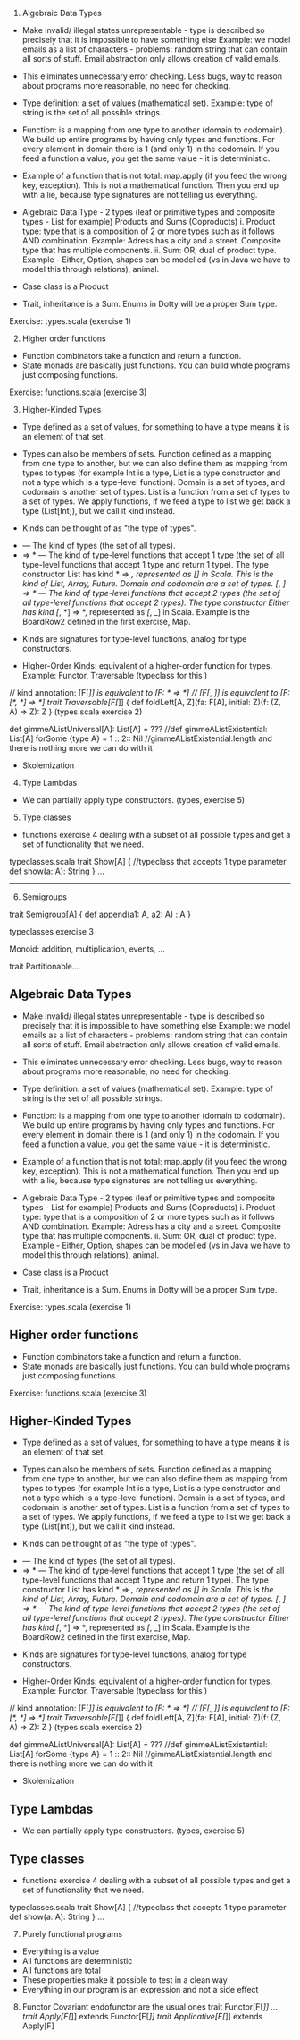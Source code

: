 1. Algebraic Data Types

- Make invalid/ illegal states unrepresentable - type is described so precisely that it is impossible to have something else
Example: we model emails as a list of characters - problems: random string that can contain all sorts of stuff. Email abstraction only allows creation of valid emails.
- This eliminates unnecessary error checking. Less bugs, way to reason about programs more reasonable, no need for checking.
- Type definition: a set of values (mathematical set). Example: type of string is the set of all possible strings.
- Function: is a mapping from one type to another (domain to codomain). We build up entire programs by having only types and functions. For every element in domain there is 1 (and only 1) in the codomain. If you feed a function a value, you get the same value - it is deterministic.
- Example of a function that is not total: map.apply (if you feed the wrong key, exception). This is not a mathematical function. Then you end up with a lie, because type signatures are not telling us everything.

- Algebraic Data Type - 2 types (leaf or primitive types and composite types - List for example)
Products and Sums (Coproducts)
i. Product type: type that is a composition of 2 or more types such as it follows AND combination. Example: Adress has a city and a street. Composite type that has multiple components.
ii. Sum: OR, dual of product type. Example - Either, Option, shapes can be modelled (vs in Java we have to model this through relations), animal.

- Case class is a Product
- Trait, inheritance is a Sum. Enums in Dotty will be a proper Sum type.

Exercise: types.scala
(exercise 1)


2. Higher order functions
- Function combinators take a function and return a function.
- State monads are basically just functions. You can build whole programs just composing functions.

Exercise: functions.scala
(exercise 3)


3. Higher-Kinded Types
- Type defined as a set of values, for something to have a type means it is an element of that set.
- Types can also be members of sets. Function defined as a mapping from one type to another, but we can also define them as mapping from types to types (for example Int is a type, List is a type constructor and not a type which is a type-level function). Domain is a set of types, and codomain is another set of types. List is a function from a set of types to a set of types. We apply functions, if we feed a type to list we get back a type (List[Int]), but we call it kind instead.

- Kinds can be thought of as "the type of types".
* — The kind of types (the set of all types).
* => * — The kind of type-level functions that accept 1 type (the set of all type-level functions that accept 1 type and return 1 type). The type constructor List has kind * => *, represented as _[_] in Scala. This is the kind of List, Array, Future. Domain and codomain are a set of types.
[*, *] => * — The kind of type-level functions that accept 2 types (the set of all type-level functions that accept 2 types). The type constructor Either has kind [*, *] => *, represented as _[_, _] in Scala. Example is the BoardRow2 defined in the first exercise, Map.

- Kinds are signatures for type-level functions, analog for type constructors.

- Higher-Order Kinds: equivalent of a higher-order function for types. Example: Functor, Traversable (typeclass for this )

// kind annotation: [F[_]] is equivalent to [F: * => *]
// [F[_, _]] is equivalent to [F: [*, *] => *]
trait Traversable[F[_]] {
  def foldLeft[A, Z](fa: F[A], initial: Z)(f: (Z, A) => Z): Z
}
(types.scala exercise 2)

  def gimmeAListUniversal[A]: List[A]  = ???
  //def gimmeAListExistential: List[A] forSome {type A} = 1 :: 2:: Nil
  //gimmeAListExistential.length and there is nothing more we can do with it

- Skolemization

4. Type Lambdas
- We can partially apply type constructors.
(types, exercise 5)

5. Type classes
- functions exercise 4
dealing with a subset of all possible types and get a set of functionality that we need.

typeclasses.scala
trait Show[A] { //typeclass that accepts 1 type parameter
  def show(a: A): String
}
...

**************************************************************************

6. Semigroups

trait Semigroup[A] {
  def append(a1: A, a2: A) : A
}

typeclasses exercise 3

Monoid: addition, multiplication, events, ...

trait Partitionable...
## Algebraic Data Types

- Make invalid/ illegal states unrepresentable - type is described so precisely that it is impossible to have something else
Example: we model emails as a list of characters - problems: random string that can contain all sorts of stuff. Email abstraction only allows creation of valid emails.
- This eliminates unnecessary error checking. Less bugs, way to reason about programs more reasonable, no need for checking.
- Type definition: a set of values (mathematical set). Example: type of string is the set of all possible strings.
- Function: is a mapping from one type to another (domain to codomain). We build up entire programs by having only types and functions. For every element in domain there is 1 (and only 1) in the codomain. If you feed a function a value, you get the same value - it is deterministic.
- Example of a function that is not total: map.apply (if you feed the wrong key, exception). This is not a mathematical function. Then you end up with a lie, because type signatures are not telling us everything.

- Algebraic Data Type - 2 types (leaf or primitive types and composite types - List for example)
Products and Sums (Coproducts)
i. Product type: type that is a composition of 2 or more types such as it follows AND combination. Example: Adress has a city and a street. Composite type that has multiple components.
ii. Sum: OR, dual of product type. Example - Either, Option, shapes can be modelled (vs in Java we have to model this through relations), animal.

- Case class is a Product
- Trait, inheritance is a Sum. Enums in Dotty will be a proper Sum type.

Exercise: types.scala
(exercise 1)


## Higher order functions
- Function combinators take a function and return a function.
- State monads are basically just functions. You can build whole programs just composing functions.

Exercise: functions.scala
(exercise 3)


## Higher-Kinded Types
- Type defined as a set of values, for something to have a type means it is an element of that set.
- Types can also be members of sets. Function defined as a mapping from one type to another, but we can also define them as mapping from types to types (for example Int is a type, List is a type constructor and not a type which is a type-level function). Domain is a set of types, and codomain is another set of types. List is a function from a set of types to a set of types. We apply functions, if we feed a type to list we get back a type (List[Int]), but we call it kind instead.

- Kinds can be thought of as "the type of types".
* — The kind of types (the set of all types).
* => * — The kind of type-level functions that accept 1 type (the set of all type-level functions that accept 1 type and return 1 type). The type constructor List has kind * => *, represented as _[_] in Scala. This is the kind of List, Array, Future. Domain and codomain are a set of types.
[*, *] => * — The kind of type-level functions that accept 2 types (the set of all type-level functions that accept 2 types). The type constructor Either has kind [*, *] => *, represented as _[_, _] in Scala. Example is the BoardRow2 defined in the first exercise, Map.

- Kinds are signatures for type-level functions, analog for type constructors.

- Higher-Order Kinds: equivalent of a higher-order function for types. Example: Functor, Traversable (typeclass for this )

// kind annotation: [F[_]] is equivalent to [F: * => *]
// [F[_, _]] is equivalent to [F: [*, *] => *]
trait Traversable[F[_]] {
  def foldLeft[A, Z](fa: F[A], initial: Z)(f: (Z, A) => Z): Z
}
(types.scala exercise 2)

  def gimmeAListUniversal[A]: List[A]  = ???
  //def gimmeAListExistential: List[A] forSome {type A} = 1 :: 2:: Nil
  //gimmeAListExistential.length and there is nothing more we can do with it

- Skolemization

## Type Lambdas
- We can partially apply type constructors.
(types, exercise 5)

## Type classes
- functions exercise 4
dealing with a subset of all possible types and get a set of functionality that we need.

typeclasses.scala
trait Show[A] { //typeclass that accepts 1 type parameter
  def show(a: A): String
}
...

7. Purely functional programs
- Everything is a value
- All functions are deterministic
- All functions are total
- These properties make it possible to test in a clean way
- Everything in our program is an expression and not a side effect

8. Functor
Covariant endofunctor are the usual ones
  trait Functor[F[_]] ...
  trait Apply[F[_]] extends Functor[F[_]]
  trait Applicative[F[_]] extends Apply[F]
